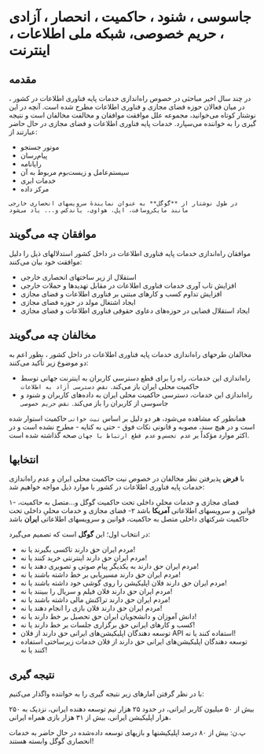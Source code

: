 # جاسوسی ، شنود ، حاکمیت ، انحصار ، آزادی ، حریم خصوصی، شبکه ملی اطلاعات ، اینترنت

## مقدمه
در چند سال اخیر مباحثی در خصوص راه‌اندازی خدمات پایه فناوری اطلاعات در کشور ، در میان فعالان حوزه فضای مجازی و فناوری اطلاعات مطرح شده است.
آنچه در این نوشتار کوتاه می‌خوانید، مجموعه علل موافقت موافقان و مخالفت مخالفان است و نتیجه گیری را به خواننده می‌سپارد.
خدمات پایه فناوری اطلاعات و فضای مجازی در حال حاضر عبارتند از:

* موتور جستجو
* پیام‌رسان
* رایانامه
* سیستم‌عامل و زیست‌بوم مربوط به آن
* خدمات ابری
* مرکز داده

`در طول نوشتار از **گوگل** به عنوان نمایندهٔ سرویسهای انحصاری خارجی مانند مایکروسافت، اپل، هواوی، یاندکس و... یاد می‌شود `

## موافقان چه می‌گویند

موافقان راه‌اندازی خدمات پایه فناوری اطلاعات در داخل کشور استدلالهای ذیل را دلیل موافقت خود بیان می‌کنند:

* استقلال از زیر ساختهای انحصاری خارجی
* افزایش تاب آوری خدمات فناوری اطلاعات در مقابل تهدیدها و حملات خارجی
* افزایش تداوم کسب و کارهای مبتنی بر فناوری اطلاعات و فضای مجازی
* ایجاد اشتغال مولد در حوزه فضای مجازی
* ایجاد استقلال قضایی در حوزه‌های دعاوی حقوقی فناوری اطلاعات و فضای مجازی

## مخالفان چه می‌گویند

مخالفان طرحهای راه‌اندازی خدمات پایه فناوری اطلاعات در داخل کشور ، بطور اعم به دو موضوع زیر تأکید می‌کنند:

* راه‌اندازی این خدمات، راه را برای قطع دسترسی کاربران به اینترنت جهانی توسط حاکمیت محلی ایران باز می‌کند. `نقض دسترسی آزاد به اطلاعات`
* راه‌اندازی این خدمات، دسترسی حاکمیت محلی ایران به داده‌های کاربران و شنود و جاسوسی از کاربران را باز می‌کند. `نقض حریم خصوصی`

همانطور که مشاهده می‌شود، هر دو دلیل بر اساس `نیت خوانی` حاکمیت استوار شده است و در هیچ سند، مصوبه و قانونی نکات فوق - حتی به کنایه - مطرح نشده است و در اکثر موارد مؤکداً بر `عدم تجسس` و `عدم قطع ارتباط با جهان` صحه گذاشته شده است.

## انتخابها

با **فرض** پذیرفتن نظر مخالفان در خصوص نیت حاکمیت محلی ایران و عدم راه‌اندازی خدمات پایه فناوری اطلاعات در کشور با موارد ذیل مواجه خواهیم شد:

 ۱- فضای مجازی و خدمات محلیِ داخلی تحت حاکمیت گوگل و...متصل به حاکمیت، قوانین و سرویسهای اطلاعاتی **آمریکا** باشد
 ۲- فضای مجازی و خدمات محلیِ داخلی تحت حاکمیت شرکتهای داخلی متصل به حاکمیت، قوانین و سرویسهای اطلاعاتی **ایران** باشد

 در انتخاب اول؛ این **گوگل** است که تصمیم می‌گیرد:

 * مردم ایران حق دارند تاکسی بگیرند یا نه!
 * مردم ایران حق دارند اینترنتی خرید کنند یا نه!
 * مردم ایران حق دارند به یکدیگر پیام صوتی و تصویری دهند یا نه!
 * مردم ایران حق دارند مسیریابی بر خط داشته باشند یا نه!
 * مردم ایران حق دارند فلان اپلیکیشن را روی گوشی خود داشته باشند یا نه!
 * مردم ایران حق دارند فلان فیلم و سریال را ببینند یا نه!
 * مردم ایران حق دارند تراکنش مالی داشته باشند یا نه!
 * مردم ایران حق دارند فلان بازی را انجام دهند یا نه!
 * دانش آموزان و دانشجویان ایران حق تحصیل بر خط دارند یا نه!
 * کسب و کارهای ایرانی حق برگزاری جلسات بر خط دارند یا نه!
 * توسعه دهندگان اپلیکیشن‌های ایرانی حق دارند از فلان API استفاده کنند یا نه!
 * توسعه دهندگان اپلیکیشن‌های ایرانی حق دارند از فلان خدمات زیرساختی استفاده کنند یا نه!

## نتیجه گیری

با در نظر گرفتن آمارهای زیر نتیجه گیری را به خواننده واگذار می‌کنیم:

بیش از ۵۰ میلیون کاربر ایرانی،
در حدود ۲۵ هزار تیم توسعه دهنده ایرانی،
نزدیک به ۲۵۰ هزار اپلیکیشن ایرانی،
بیش از ۳۱ هزار بازی همراه ایرانی،

پ.ن: بیش از ۸۰ درصد اپلیکیشنها و بازیهای توسعه داده‌شده در حال حاضر به خدمات انحصاری گوگل وابسته هستند!
